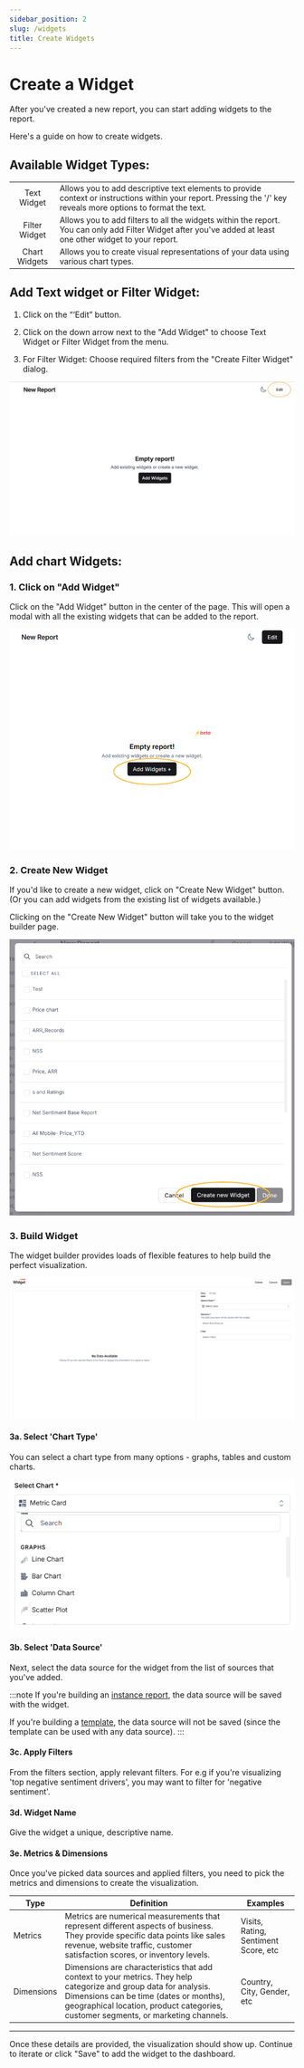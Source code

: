 ```yaml
---
sidebar_position: 2
slug: /widgets 
title: Create Widgets
---
```


# Create a Widget

After you've created a new report, you can start adding widgets to the report.

Here's a guide on how to create widgets.

## Available Widget Types:

|               |                                                                                                                                                                  |
| :-----------: | ---------------------------------------------------------------------------------------------------------------------------------------------------------------- |
|  Text Widget  | Allows you to add descriptive text elements to provide context or instructions within your report. Pressing the '/' key reveals more options to format the text. |
| Filter Widget | Allows you to add filters to all the widgets within the report. You can only add Filter Widget after you've added at least one other widget to your report.      |
| Chart Widgets | Allows you to create visual representations of your data using various chart types.                                                                              |

## Add Text widget or Filter Widget:

1. Click on the “‘Edit” button.

2. Click on the down arrow next to the "Add Widget" to choose Text Widget or Filter Widget from the menu.

3. For Filter Widget: Choose required filters from the "Create Filter Widget" dialog. 

![edit](/img/help/reports/widgets/edit.png)

## Add chart Widgets:

### 1. Click on "Add Widget"

Click on the "Add Widget" button in the center of the page. This will open a modal with all the existing widgets that can be added to the report.

![add-widget](/img/help/reports/add-widget.png)

### 2. Create New Widget 

If you'd like to create a new widget, click on "Create New Widget" button. 
(Or you can add widgets from the existing list of widgets available.)

Clicking on the "Create New Widget" button will take you to the widget builder page.

![new-widget](/img/help/reports/create-new-widget.png)

### 3. Build Widget

The widget builder provides loads of flexible features to help build the perfect visualization.

![new-widget](/img/help/reports/widget-builder.png)


#### 3a. Select 'Chart Type'

You can select a chart type from many options - graphs, tables and custom charts.

![new-widget](/img/help/reports/widget-chart-type.png)


#### 3b. Select 'Data Source'

Next, select the data source for the widget from the list of sources that you've added.

:::note
If you're building an [instance report](/reports), the data source will be saved with the widget.

If you're building a [template](/reports), the data source will not be saved (since the template can be used with any data source).
:::

#### 3c. Apply Filters

From the filters section, apply relevant filters. For e.g if you're visualizing 'top negative sentiment drivers', you may want to filter for 'negative sentiment'.

#### 3d. Widget Name

Give the widget a unique, descriptive name.

#### 3e. Metrics & Dimensions

Once you've picked data sources and applied filters, you need to pick the metrics and dimensions to create the visualization.

| Type | Definition | Examples |
| ---- | ---------- | -------  |
| Metrics | Metrics are numerical measurements that represent different aspects of business. They provide specific data points like sales revenue, website traffic, customer satisfaction scores, or inventory levels. | Visits, Rating, Sentiment Score, etc |
| Dimensions | Dimensions are characteristics that add context to your metrics. They help categorize and group data for analysis. Dimensions can be time (dates or months), geographical location, product categories, customer segments, or marketing channels. | Country, City, Gender, etc |

---

Once these details are provided, the visualization should show up. Continue to iterate or click "Save" to add the widget to the dashboard.



